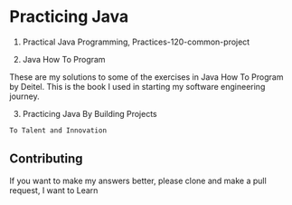 # Practicing Java

1. Practical Java Programming, Practices-120-common-project



2. Java How To Program

These are my solutions to some of the exercises in Java How To Program by Deitel.
This is the book I used in starting my software engineering journey.

3. Practicing Java By Building Projects


```bash
To Talent and Innovation
```

## Contributing
If you want to make my answers better, please clone and make a pull request, I want to Learn

